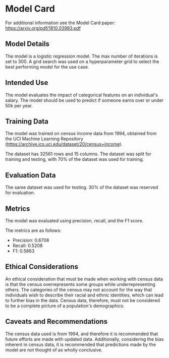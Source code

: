 # Model Card

For additional information see the Model Card paper: https://arxiv.org/pdf/1810.03993.pdf

## Model Details
The model is a logistic regression model. The max number of iterations is set to 300. A grid search was used on a hyperparameter grid to select the best performing model for the use case. 
## Intended Use
The model evaluates the impact of categorical features on an individual's salary. The model should be used to predict if someone earns over or under 50k per year. 
## Training Data
The model was trained on census income data from 1994, obtained from the UCI Machine Learning Repository (https://archive.ics.uci.edu/dataset/20/census+income). 

The dataset has 32561 rows and 15 columns. The dataset was split for training and testing, with 70% of the dataset was used for training. 

## Evaluation Data
The same dataset was used for testing. 30% of the dataset was reserved for evaluation. 

## Metrics
The model was evaluated using precision, recall, and the F1 score. 

The metrics are as follows: 
- Precision: 0.6708
- Recall: 0.5208 
- F1: 0.5863
## Ethical Considerations
An ethical consideration that must be made when working with census data is that the census overrepresents some groups while underrepresenting others. The categories of the census may not account for the way that individuals wish to describe their racial and ethnic identities, which can lead to further bias in the data. Census data, therefore, must not be considered to be a complete picture of a population's demographics. 
## Caveats and Recommendations
The census data used is from 1994, and therefore it is recommended that future efforts are made with updated data. Additionally, considering the bias inherent in census data, it is recommended that predictions made by the model are not thought of as wholly conclusive. 